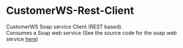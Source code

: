 # CustomerWS-Rest-Client
CustomerWS Soap service Client (REST based). <br> Consumes a Soap web service (See the source code for the soap web service [here](https://github.com/junem3ta/SOAP-customer-web-service))
